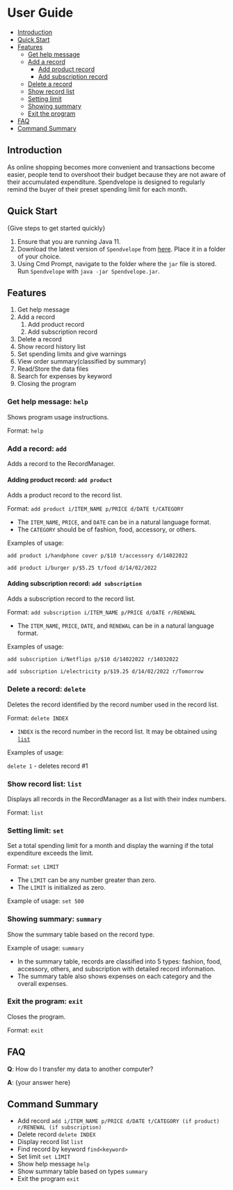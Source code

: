 # User Guide

- [Introduction](#introduction)
- [Quick Start](#quick-start)
- [Features](#features)
  - [Get help message](#get-help-message-help)
  - [Add a record](#add-a-record-add)
    - [Add product record](#adding-product-record-add-product)
    - [Add subscription record](#adding-subscription-record-add-subscription)
  - [Delete a record](#delete-a-record-delete)
  - [Show record list](#show-record-list-list)
  - [Setting limit](#setting-limit-set)
  - [Showing summary](#showing-summary-summary)
  - [Exit the program](#exit-the-program-exit)
- [FAQ](#faq)
- [Command Summary](#command-summary)

## Introduction

As online shopping becomes more convenient and transactions become easier, people tend to overshoot their budget
because they are not aware of their accumulated expenditure.
Spendvelope is designed to regularly remind the buyer of their preset spending limit for each month.


## Quick Start

{Give steps to get started quickly}

1. Ensure that you are running Java 11.
2. Download the latest version of `Spendvelope` from [here](https://github.com/AY2122S2-CS2113-F12-1/tp/releases/tag/v1.0).
Place it in a folder of your choice.
3. Using Cmd Prompt, navigate to the folder where the `jar` file is stored. Run `Spendvelope` with 
`java -jar Spendvelope.jar`.

## Features 
1. Get help message
2. Add a record
   1. Add product record
   2. Add subscription record
3. Delete a record
4. Show record history list
5. Set spending limits and give warnings
6. View order summary(classified by summary)
7. Read/Store the data files
8. Search for expenses by keyword
9. Closing the program

### Get help message: `help`
Shows program usage instructions.

Format: `help`

### Add a record: `add`
Adds a record to the RecordManager.

#### Adding product record: `add product`
Adds a product record to the record list.

Format: `add product i/ITEM_NAME p/PRICE d/DATE t/CATEGORY`

* The `ITEM_NAME`, `PRICE`, and `DATE` can be in a natural language format.
* The `CATEGORY` should be of fashion, food, accessory, or others.  

Examples of usage: 

`add product i/handphone cover p/$10 t/accessory d/14022022`

`add product i/burger p/$5.25 t/food d/14/02/2022`

#### Adding subscription record: `add subscription`
Adds a subscription record to the record list.

Format: `add subscription i/ITEM_NAME p/PRICE d/DATE r/RENEWAL`

* The `ITEM_NAME`, `PRICE`, `DATE`, and `RENEWAL` can be in a natural language format.

Examples of usage:

`add subscription i/Netflips p/$10 d/14022022 r/14032022`

`add subscription i/electricity p/$19.25 d/14/02/2022 r/Tomorrow`

### Delete a record: `delete`
Deletes the record identified by the record number used in the record list.

Format: `delete INDEX`

* `INDEX` is the record number in the record list. It may be obtained using [`list`](#show-record-list-list)

Examples of usage:

`delete 1` - deletes record #1

### Show record list: `list`
Displays all records in the RecordManager as a list with their index numbers.

Format: `list`

### Setting limit: `set`
Set a total spending limit for a month and display the warning
if the total expenditure exceeds the limit.

Format: `set LIMIT`

* The `LIMIT` can be any number greater than zero.
* The `LIMIT` is initialized as zero.

Example of usage: `set 500`

### Showing summary: `summary`
Show the summary table based on the record type.

Example of usage: `summary`

* In the summary table, records are classified into 5 types:
fashion, food, accessory, others, and subscription with detailed record information.
* The summary table also shows expenses on each category and the overall expenses.

### Exit the program: `exit`
Closes the program.

Format: `exit`

## FAQ

**Q**: How do I transfer my data to another computer? 

**A**: {your answer here}

## Command Summary


* Add record `add i/ITEM_NAME p/PRICE d/DATE t/CATEGORY (if product) r/RENEWAL (if subscription)`
* Delete record `delete INDEX`
* Display record list `list`
* Find record by keyword `find<keyword>`
* Set limit `set LIMIT`
* Show help message `help`
* Show summary table based on types `summary`
* Exit the program `exit`